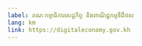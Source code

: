 ```yaml
---
label: គណៈកម្មាធិការសេដ្ឋកិច្ច និងពាណិជ្ជកម្មឌីជីថល
lang: km
link: https://digitaleconomy.gov.kh
---
```

